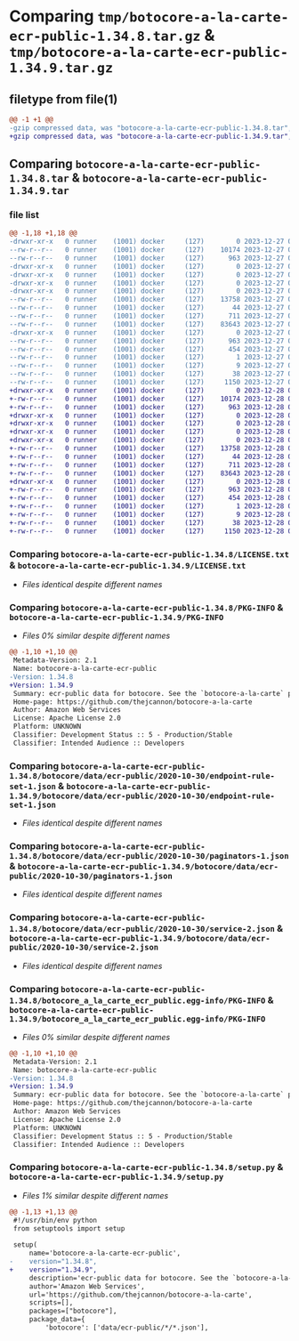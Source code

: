 # Comparing `tmp/botocore-a-la-carte-ecr-public-1.34.8.tar.gz` & `tmp/botocore-a-la-carte-ecr-public-1.34.9.tar.gz`

## filetype from file(1)

```diff
@@ -1 +1 @@
-gzip compressed data, was "botocore-a-la-carte-ecr-public-1.34.8.tar", last modified: Wed Dec 27 01:06:47 2023, max compression
+gzip compressed data, was "botocore-a-la-carte-ecr-public-1.34.9.tar", last modified: Thu Dec 28 01:06:48 2023, max compression
```

## Comparing `botocore-a-la-carte-ecr-public-1.34.8.tar` & `botocore-a-la-carte-ecr-public-1.34.9.tar`

### file list

```diff
@@ -1,18 +1,18 @@
-drwxr-xr-x   0 runner    (1001) docker     (127)        0 2023-12-27 01:06:47.291324 botocore-a-la-carte-ecr-public-1.34.8/
--rw-r--r--   0 runner    (1001) docker     (127)    10174 2023-12-27 01:06:47.000000 botocore-a-la-carte-ecr-public-1.34.8/LICENSE.txt
--rw-r--r--   0 runner    (1001) docker     (127)      963 2023-12-27 01:06:47.291324 botocore-a-la-carte-ecr-public-1.34.8/PKG-INFO
-drwxr-xr-x   0 runner    (1001) docker     (127)        0 2023-12-27 01:06:47.291324 botocore-a-la-carte-ecr-public-1.34.8/botocore/
-drwxr-xr-x   0 runner    (1001) docker     (127)        0 2023-12-27 01:06:47.291324 botocore-a-la-carte-ecr-public-1.34.8/botocore/data/
-drwxr-xr-x   0 runner    (1001) docker     (127)        0 2023-12-27 01:06:47.291324 botocore-a-la-carte-ecr-public-1.34.8/botocore/data/ecr-public/
-drwxr-xr-x   0 runner    (1001) docker     (127)        0 2023-12-27 01:06:47.291324 botocore-a-la-carte-ecr-public-1.34.8/botocore/data/ecr-public/2020-10-30/
--rw-r--r--   0 runner    (1001) docker     (127)    13758 2023-12-27 01:06:29.000000 botocore-a-la-carte-ecr-public-1.34.8/botocore/data/ecr-public/2020-10-30/endpoint-rule-set-1.json
--rw-r--r--   0 runner    (1001) docker     (127)       44 2023-12-27 01:06:29.000000 botocore-a-la-carte-ecr-public-1.34.8/botocore/data/ecr-public/2020-10-30/examples-1.json
--rw-r--r--   0 runner    (1001) docker     (127)      711 2023-12-27 01:06:29.000000 botocore-a-la-carte-ecr-public-1.34.8/botocore/data/ecr-public/2020-10-30/paginators-1.json
--rw-r--r--   0 runner    (1001) docker     (127)    83643 2023-12-27 01:06:29.000000 botocore-a-la-carte-ecr-public-1.34.8/botocore/data/ecr-public/2020-10-30/service-2.json
-drwxr-xr-x   0 runner    (1001) docker     (127)        0 2023-12-27 01:06:47.291324 botocore-a-la-carte-ecr-public-1.34.8/botocore_a_la_carte_ecr_public.egg-info/
--rw-r--r--   0 runner    (1001) docker     (127)      963 2023-12-27 01:06:47.000000 botocore-a-la-carte-ecr-public-1.34.8/botocore_a_la_carte_ecr_public.egg-info/PKG-INFO
--rw-r--r--   0 runner    (1001) docker     (127)      454 2023-12-27 01:06:47.000000 botocore-a-la-carte-ecr-public-1.34.8/botocore_a_la_carte_ecr_public.egg-info/SOURCES.txt
--rw-r--r--   0 runner    (1001) docker     (127)        1 2023-12-27 01:06:47.000000 botocore-a-la-carte-ecr-public-1.34.8/botocore_a_la_carte_ecr_public.egg-info/dependency_links.txt
--rw-r--r--   0 runner    (1001) docker     (127)        9 2023-12-27 01:06:47.000000 botocore-a-la-carte-ecr-public-1.34.8/botocore_a_la_carte_ecr_public.egg-info/top_level.txt
--rw-r--r--   0 runner    (1001) docker     (127)       38 2023-12-27 01:06:47.291324 botocore-a-la-carte-ecr-public-1.34.8/setup.cfg
--rw-r--r--   0 runner    (1001) docker     (127)     1150 2023-12-27 01:06:47.000000 botocore-a-la-carte-ecr-public-1.34.8/setup.py
+drwxr-xr-x   0 runner    (1001) docker     (127)        0 2023-12-28 01:06:48.926334 botocore-a-la-carte-ecr-public-1.34.9/
+-rw-r--r--   0 runner    (1001) docker     (127)    10174 2023-12-28 01:06:48.000000 botocore-a-la-carte-ecr-public-1.34.9/LICENSE.txt
+-rw-r--r--   0 runner    (1001) docker     (127)      963 2023-12-28 01:06:48.926334 botocore-a-la-carte-ecr-public-1.34.9/PKG-INFO
+drwxr-xr-x   0 runner    (1001) docker     (127)        0 2023-12-28 01:06:48.926334 botocore-a-la-carte-ecr-public-1.34.9/botocore/
+drwxr-xr-x   0 runner    (1001) docker     (127)        0 2023-12-28 01:06:48.926334 botocore-a-la-carte-ecr-public-1.34.9/botocore/data/
+drwxr-xr-x   0 runner    (1001) docker     (127)        0 2023-12-28 01:06:48.926334 botocore-a-la-carte-ecr-public-1.34.9/botocore/data/ecr-public/
+drwxr-xr-x   0 runner    (1001) docker     (127)        0 2023-12-28 01:06:48.926334 botocore-a-la-carte-ecr-public-1.34.9/botocore/data/ecr-public/2020-10-30/
+-rw-r--r--   0 runner    (1001) docker     (127)    13758 2023-12-28 01:06:26.000000 botocore-a-la-carte-ecr-public-1.34.9/botocore/data/ecr-public/2020-10-30/endpoint-rule-set-1.json
+-rw-r--r--   0 runner    (1001) docker     (127)       44 2023-12-28 01:06:26.000000 botocore-a-la-carte-ecr-public-1.34.9/botocore/data/ecr-public/2020-10-30/examples-1.json
+-rw-r--r--   0 runner    (1001) docker     (127)      711 2023-12-28 01:06:26.000000 botocore-a-la-carte-ecr-public-1.34.9/botocore/data/ecr-public/2020-10-30/paginators-1.json
+-rw-r--r--   0 runner    (1001) docker     (127)    83643 2023-12-28 01:06:26.000000 botocore-a-la-carte-ecr-public-1.34.9/botocore/data/ecr-public/2020-10-30/service-2.json
+drwxr-xr-x   0 runner    (1001) docker     (127)        0 2023-12-28 01:06:48.926334 botocore-a-la-carte-ecr-public-1.34.9/botocore_a_la_carte_ecr_public.egg-info/
+-rw-r--r--   0 runner    (1001) docker     (127)      963 2023-12-28 01:06:48.000000 botocore-a-la-carte-ecr-public-1.34.9/botocore_a_la_carte_ecr_public.egg-info/PKG-INFO
+-rw-r--r--   0 runner    (1001) docker     (127)      454 2023-12-28 01:06:48.000000 botocore-a-la-carte-ecr-public-1.34.9/botocore_a_la_carte_ecr_public.egg-info/SOURCES.txt
+-rw-r--r--   0 runner    (1001) docker     (127)        1 2023-12-28 01:06:48.000000 botocore-a-la-carte-ecr-public-1.34.9/botocore_a_la_carte_ecr_public.egg-info/dependency_links.txt
+-rw-r--r--   0 runner    (1001) docker     (127)        9 2023-12-28 01:06:48.000000 botocore-a-la-carte-ecr-public-1.34.9/botocore_a_la_carte_ecr_public.egg-info/top_level.txt
+-rw-r--r--   0 runner    (1001) docker     (127)       38 2023-12-28 01:06:48.926334 botocore-a-la-carte-ecr-public-1.34.9/setup.cfg
+-rw-r--r--   0 runner    (1001) docker     (127)     1150 2023-12-28 01:06:48.000000 botocore-a-la-carte-ecr-public-1.34.9/setup.py
```

### Comparing `botocore-a-la-carte-ecr-public-1.34.8/LICENSE.txt` & `botocore-a-la-carte-ecr-public-1.34.9/LICENSE.txt`

 * *Files identical despite different names*

### Comparing `botocore-a-la-carte-ecr-public-1.34.8/PKG-INFO` & `botocore-a-la-carte-ecr-public-1.34.9/PKG-INFO`

 * *Files 0% similar despite different names*

```diff
@@ -1,10 +1,10 @@
 Metadata-Version: 2.1
 Name: botocore-a-la-carte-ecr-public
-Version: 1.34.8
+Version: 1.34.9
 Summary: ecr-public data for botocore. See the `botocore-a-la-carte` package for more info.
 Home-page: https://github.com/thejcannon/botocore-a-la-carte
 Author: Amazon Web Services
 License: Apache License 2.0
 Platform: UNKNOWN
 Classifier: Development Status :: 5 - Production/Stable
 Classifier: Intended Audience :: Developers
```

### Comparing `botocore-a-la-carte-ecr-public-1.34.8/botocore/data/ecr-public/2020-10-30/endpoint-rule-set-1.json` & `botocore-a-la-carte-ecr-public-1.34.9/botocore/data/ecr-public/2020-10-30/endpoint-rule-set-1.json`

 * *Files identical despite different names*

### Comparing `botocore-a-la-carte-ecr-public-1.34.8/botocore/data/ecr-public/2020-10-30/paginators-1.json` & `botocore-a-la-carte-ecr-public-1.34.9/botocore/data/ecr-public/2020-10-30/paginators-1.json`

 * *Files identical despite different names*

### Comparing `botocore-a-la-carte-ecr-public-1.34.8/botocore/data/ecr-public/2020-10-30/service-2.json` & `botocore-a-la-carte-ecr-public-1.34.9/botocore/data/ecr-public/2020-10-30/service-2.json`

 * *Files identical despite different names*

### Comparing `botocore-a-la-carte-ecr-public-1.34.8/botocore_a_la_carte_ecr_public.egg-info/PKG-INFO` & `botocore-a-la-carte-ecr-public-1.34.9/botocore_a_la_carte_ecr_public.egg-info/PKG-INFO`

 * *Files 0% similar despite different names*

```diff
@@ -1,10 +1,10 @@
 Metadata-Version: 2.1
 Name: botocore-a-la-carte-ecr-public
-Version: 1.34.8
+Version: 1.34.9
 Summary: ecr-public data for botocore. See the `botocore-a-la-carte` package for more info.
 Home-page: https://github.com/thejcannon/botocore-a-la-carte
 Author: Amazon Web Services
 License: Apache License 2.0
 Platform: UNKNOWN
 Classifier: Development Status :: 5 - Production/Stable
 Classifier: Intended Audience :: Developers
```

### Comparing `botocore-a-la-carte-ecr-public-1.34.8/setup.py` & `botocore-a-la-carte-ecr-public-1.34.9/setup.py`

 * *Files 1% similar despite different names*

```diff
@@ -1,13 +1,13 @@
 #!/usr/bin/env python
 from setuptools import setup
 
 setup(
     name='botocore-a-la-carte-ecr-public',
-    version="1.34.8",
+    version="1.34.9",
     description='ecr-public data for botocore. See the `botocore-a-la-carte` package for more info.',
     author='Amazon Web Services',
     url='https://github.com/thejcannon/botocore-a-la-carte',
     scripts=[],
     packages=["botocore"],
     package_data={
         'botocore': ['data/ecr-public/*/*.json'],
```

